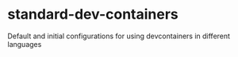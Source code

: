 # standard-dev-containers
Default and initial configurations for using devcontainers in different languages
